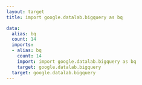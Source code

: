 ```yaml
---
layout: target
title: import google.datalab.bigquery as bq

data:
  alias: bq
  count: 14
  imports:
  - alias: bq
    count: 14
    import: import google.datalab.bigquery as bq
    target: google.datalab.bigquery
  target: google.datalab.bigquery
---
```

